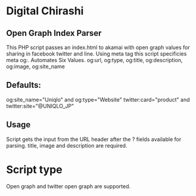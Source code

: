 # Digital Chirashi
## Open Graph Index Parser
 This PHP script passes an index.html to akamai with open graph values for sharing in facebook twitter and line.
 Using meta tag this script specificies meta og:<properties>.
 Automates Six Values. og:url, og:type, og:title, og:description, og:image, og:site_name
## Defaults: 
og:site_name="Uniqlo" and og:type="Website" twitter:card="product" and twitter:site="@UNIQLO_JP"
## Usage
 Script gets the input from the URL header after the ? fields available for parsing. 
 title, image and description are required.
# Script type
Open graph and twitter open graph are supported.
